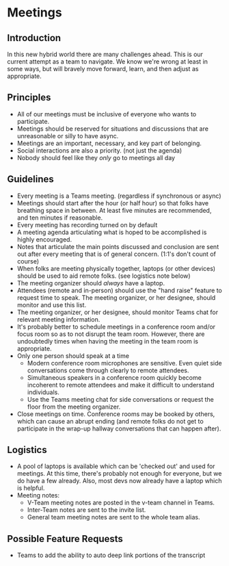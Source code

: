 # Meetings

## Introduction
In this new hybrid world there are many challenges ahead.  This is our current attempt as a team to navigate.  We know we're wrong at least in some ways, but will bravely move forward, learn, and then adjust as appropriate.

## Principles
- All of our meetings must be inclusive of everyone who wants to participate.
- Meetings should be reserved for situations and discussions that are unreasonable or silly to have async.
- Meetings are an important, necessary, and key part of belonging.
- Social interactions are also a priority.  (not just the agenda)
- Nobody should feel like they *only* go to meetings all day

## Guidelines
- Every meeting is a Teams meeting.  (regardless if synchronous or async)
- Meetings should start after the hour (or half hour) so that folks have breathing space in between. At least five minutes are recommended, and ten minutes if reasonable.
- Every meeting has recording turned on by default
- A meeting agenda articulating what is hoped to be accomplished is highly encouraged.
- Notes that articulate the main points discussed and conclusion are sent out after every meeting that is of general concern.  (1:1's don't count of course)
- When folks are meeting physically together, laptops (or other devices) should be used to aid remote folks.  (see logistics note below)
- The meeting organizer should *always* have a laptop.
- Attendees (remote and in-person) should use the "hand raise" feature to request time to speak. The meeting organizer, or her designee, should monitor and use this list.
- The meeting organizer, or her designee, should monitor Teams chat for relevant meeting information.
- It's probably better to schedule meetings in a conference room and/or focus room so as to not disrupt the team room.  However, there are undoubtedly times when having the meeting in the team room is appropriate.
- Only one person should speak at a time
  - Modern conference room microphones are sensitive. Even quiet side conversations come through clearly to remote attendees. 
  - Simultaneous speakers in a conference room quickly become incoherent to remote attendees and make it difficult to understand individuals. 
  - Use the Teams meeting chat for side conversations or request the floor from the meeting organizer.
- Close meetings on time. Conference rooms may be booked by others, which can cause an abrupt ending (and remote folks do not get to participate in the wrap-up hallway conversations that can happen after).

## Logistics
- A pool of laptops is available which can be 'checked out' and used for meetings.  At this time, there's probably not enough for everyone, but we do have a few already.  Also, most devs now already have a laptop which is helpful.
- Meeting notes:
  - V-Team meeting notes are posted in the v-team channel in Teams.
  - Inter-Team notes are sent to the invite list.
  - General team meeting notes are sent to the whole team alias. 
  
## Possible Feature Requests
- Teams to add the ability to auto deep link portions of the transcript